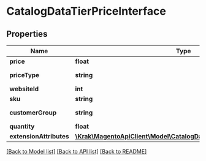 # CatalogDataTierPriceInterface

## Properties
Name | Type | Description | Notes
------------ | ------------- | ------------- | -------------
**price** | **float** | Tier price. | 
**priceType** | **string** | Tier price type. | 
**websiteId** | **int** | Website id. | 
**sku** | **string** | SKU. | 
**customerGroup** | **string** | Customer group. | 
**quantity** | **float** | Quantity. | 
**extensionAttributes** | [**\Krak\MagentoApiClient\Model\CatalogDataTierPriceExtensionInterface**](CatalogDataTierPriceExtensionInterface.md) |  | [optional] 

[[Back to Model list]](../README.md#documentation-for-models) [[Back to API list]](../README.md#documentation-for-api-endpoints) [[Back to README]](../README.md)


